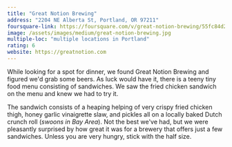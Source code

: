 ```yaml
---
title: "Great Notion Brewing"
address: "2204 NE Alberta St, Portland, OR 97211"
foursquare-link: https://foursquare.com/v/great-notion-brewing/55fc84d2498e818369e083ce
image: /assets/images/medium/great-notion-brewing.jpg
multiple-loc: "multiple locations in Portland"
rating: 6
website: https://greatnotion.com
---
```


While looking for a spot for dinner, we found Great Notion Brewing and figured we'd grab some beers. As luck would have
it, there is a teeny tiny food menu consisting of sandwiches. We saw the fried chicken sandwich on the menu and knew we
had to try it.

The sandwich consists of a heaping helping of very crispy fried chicken thigh, honey garlic vinaigrette slaw, and
pickles all on a locally baked Dutch crunch roll (*swoons in Bay Area*). Not the best we've had, but we were pleasantly
surprised by how great it was for a brewery that offers just a few sandwiches. Unless you are very hungry, stick with
the half size.
